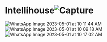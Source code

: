# Intellihouse![Capture](https://user-images.githubusercontent.com/97554714/235417566-0c37c616-90f2-4680-981d-b51d2b58a005.PNG)
![WhatsApp Image 2023-05-01 at 10 11 44 AM](https://user-images.githubusercontent.com/97554714/235417586-5962a0b6-dd26-4449-8c69-36d2722fa26a.jpeg)
![WhatsApp Image 2023-05-01 at 10 09 18 AM](https://user-images.githubusercontent.com/97554714/235417596-992c1110-cef7-47e2-98aa-af70a82cfb39.jpeg)
![WhatsApp Image 2023-05-01 at 10 17 02 AM](https://user-images.githubusercontent.com/97554714/235417633-fb7f5e06-4eea-4902-aac0-aaff1260e2fb.jpeg)
